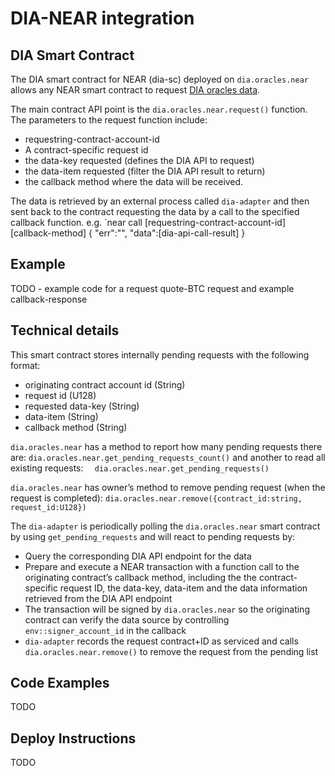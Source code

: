 # DIA-NEAR integration

## DIA Smart Contract

The DIA smart contract for NEAR (dia-sc) deployed on `dia.oracles.near` allows any NEAR smart contract to request [DIA oracles data](https://diadata.org/).

The main contract API point is the `dia.oracles.near.request()` function. The parameters to the request function include: 
* requestring-contract-account-id
* A contract-specific request id
* the data-key requested (defines the DIA API to request)
* the data-item requested (filter the DIA API result to return)
* the callback method where the data will be received.

The data is retrieved by an external process called `dia-adapter` and then sent back to the contract requesting the data by a call to the specified callback function. e.g.
`near call [requestring-contract-account-id] [callback-method] { "err":"", "data":[dia-api-call-result] }

## Example

TODO - example code for a request quote-BTC request and example callback-response

## Technical details

This smart contract stores internally pending requests with the following format:
* originating contract account id (String)
* request id (U128)
* requested data-key (String)
* data-item (String)
* callback method (String)

`dia.oracles.near` has a method to report how many pending requests there are: `dia.oracles.near.get_pending_requests_count()` and another to read all existing requests: `  dia.oracles.near.get_pending_requests()`

`dia.oracles.near` has owner’s method to remove pending request (when the request is completed): `dia.oracles.near.remove({contract_id:string, request_id:U128})`

The `dia-adapter` is periodically polling the `dia.oracles.near` smart contract by using `get_pending_requests` and will react to pending requests by:
* Query the corresponding DIA API endpoint for the data
* Prepare and execute a NEAR transaction with a function call to the originating contract’s callback method, including the the contract-specific request ID, the data-key, data-item and the data information retrieved from the DIA API endpoint
* The transaction will be signed by `dia.oracles.near` so the originating contract can verify the data source by controlling `env::signer_account_id` in the callback
* `dia-adapter` records the request contract+ID as serviced and calls `dia.oracles.near.remove()` to remove the request from the pending list

## Code Examples
TODO

## Deploy Instructions
TODO

